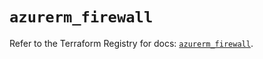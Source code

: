 # `azurerm_firewall`

Refer to the Terraform Registry for docs: [`azurerm_firewall`](https://registry.terraform.io/providers/hashicorp/azurerm/4.26.0/docs/resources/firewall).
